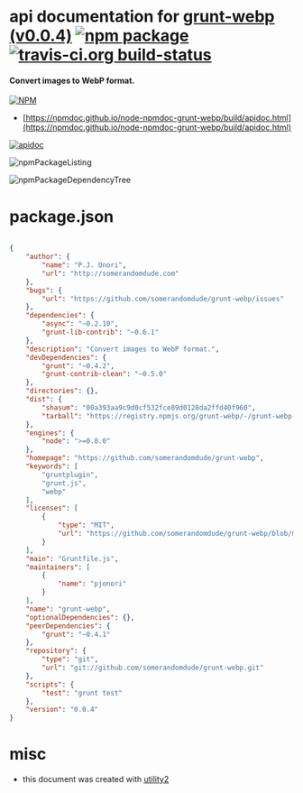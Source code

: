 # api documentation for  [grunt-webp (v0.0.4)](https://github.com/somerandomdude/grunt-webp)  [![npm package](https://img.shields.io/npm/v/npmdoc-grunt-webp.svg?style=flat-square)](https://www.npmjs.org/package/npmdoc-grunt-webp) [![travis-ci.org build-status](https://api.travis-ci.org/npmdoc/node-npmdoc-grunt-webp.svg)](https://travis-ci.org/npmdoc/node-npmdoc-grunt-webp)
#### Convert images to WebP format.

[![NPM](https://nodei.co/npm/grunt-webp.png?downloads=true&downloadRank=true&stars=true)](https://www.npmjs.com/package/grunt-webp)

- [https://npmdoc.github.io/node-npmdoc-grunt-webp/build/apidoc.html](https://npmdoc.github.io/node-npmdoc-grunt-webp/build/apidoc.html)

[![apidoc](https://npmdoc.github.io/node-npmdoc-grunt-webp/build/screenCapture.buildCi.browser.%252Ftmp%252Fbuild%252Fapidoc.html.png)](https://npmdoc.github.io/node-npmdoc-grunt-webp/build/apidoc.html)

![npmPackageListing](https://npmdoc.github.io/node-npmdoc-grunt-webp/build/screenCapture.npmPackageListing.svg)

![npmPackageDependencyTree](https://npmdoc.github.io/node-npmdoc-grunt-webp/build/screenCapture.npmPackageDependencyTree.svg)



# package.json

```json

{
    "author": {
        "name": "P.J. Onori",
        "url": "http://somerandomdude.com"
    },
    "bugs": {
        "url": "https://github.com/somerandomdude/grunt-webp/issues"
    },
    "dependencies": {
        "async": "~0.2.10",
        "grunt-lib-contrib": "~0.6.1"
    },
    "description": "Convert images to WebP format.",
    "devDependencies": {
        "grunt": "~0.4.2",
        "grunt-contrib-clean": "~0.5.0"
    },
    "directories": {},
    "dist": {
        "shasum": "00a393aa9c9d0cf532fce89d0128da2ffd40f960",
        "tarball": "https://registry.npmjs.org/grunt-webp/-/grunt-webp-0.0.4.tgz"
    },
    "engines": {
        "node": ">=0.8.0"
    },
    "homepage": "https://github.com/somerandomdude/grunt-webp",
    "keywords": [
        "gruntplugin",
        "grunt.js",
        "webp"
    ],
    "licenses": [
        {
            "type": "MIT",
            "url": "https://github.com/somerandomdude/grunt-webp/blob/master/LICENSE-MIT"
        }
    ],
    "main": "Gruntfile.js",
    "maintainers": [
        {
            "name": "pjonori"
        }
    ],
    "name": "grunt-webp",
    "optionalDependencies": {},
    "peerDependencies": {
        "grunt": "~0.4.1"
    },
    "repository": {
        "type": "git",
        "url": "git://github.com/somerandomdude/grunt-webp.git"
    },
    "scripts": {
        "test": "grunt test"
    },
    "version": "0.0.4"
}
```



# misc
- this document was created with [utility2](https://github.com/kaizhu256/node-utility2)
